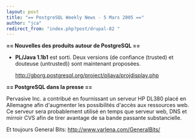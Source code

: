 ```yaml
---
layout: post
title: "== PostgreSQL Weekly News - 5 Mars 2005 =="
author: "jca"
redirect_from: "index.php?post/drupal-82 "
---
```




<strong>== Nouvelles des produits autour de PostgreSQL ==</strong>

<ul>

<li><strong>PL/Java 1.1b1</strong> est sorti. Deux versions (de confiance (trusted) et douteuse (untrusted)) sont maintenant proposées.<br />

<a href="http://gborg.postgresql.org/project/pljava/projdisplay.php">http://gborg.postgresql.org/project/pljava/projdisplay.php</a></li>

</ul>

<p><strong>== PostgreSQL dans la presse ==</strong></p>

<p>

Pervasive Inc. a contribué en fournissant un serveur HP DL380 placé en Allemagne afin d'augmenter les possibilités d'accès aux ressources web. Ce serveur sera probablement utilisé en temps que serveur web, DNS et mirroir CVS afin de tirer avantage de sa bande passante substancielle.

</p>

<p>

Et toujours General Bits: <a href="http://www.varlena.com/GeneralBits/">http://www.varlena.com/GeneralBits/</a>

</p>